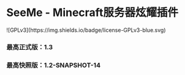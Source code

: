 
<h1>SeeMe - Minecraft服务器炫耀插件</h1>
![GPLv3](https://img.shields.io/badge/license-GPLv3-blue.svg)

<h3>最高正式版：1.3</h3>
<h3>最高快照版：1.2-SNAPSHOT-14</h3>
